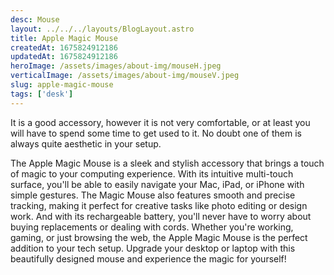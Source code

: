 ```yaml
---
desc: Mouse
layout: ../../../layouts/BlogLayout.astro
title: Apple Magic Mouse
createdAt: 1675824912186
updatedAt: 1675824912186
heroImage: /assets/images/about-img/mouseH.jpeg
verticalImage: /assets/images/about-img/mouseV.jpeg
slug: apple-magic-mouse
tags: ['desk']
---
```


It is a good accessory, however it is not very comfortable, or at least you will have to spend some time to get used to it. No doubt one of them is always quite aesthetic in your setup.

The Apple Magic Mouse is a sleek and stylish accessory that brings a touch of magic to your computing experience. With its intuitive multi-touch surface, you'll be able to easily navigate your Mac, iPad, or iPhone with simple gestures. The Magic Mouse also features smooth and precise tracking, making it perfect for creative tasks like photo editing or design work. And with its rechargeable battery, you'll never have to worry about buying replacements or dealing with cords. Whether you're working, gaming, or just browsing the web, the Apple Magic Mouse is the perfect addition to your tech setup. Upgrade your desktop or laptop with this beautifully designed mouse and experience the magic for yourself!
